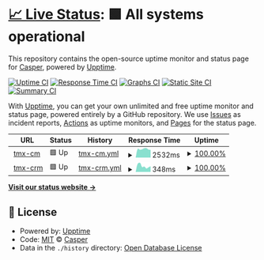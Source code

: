 # [📈 Live Status](https://yeshijian.github.io/tmx-uptime): <!--live status--> **🟩 All systems operational**

This repository contains the open-source uptime monitor and status page for [Casper](https://yeshijian.github.io/tmx-uptime), powered by [Upptime](https://github.com/upptime/upptime).

[![Uptime CI](https://github.com/yeshijian/tmx-uptime/workflows/Uptime%20CI/badge.svg)](https://github.com/yeshijian/tmx-uptime/actions?query=workflow%3A%22Uptime+CI%22)
[![Response Time CI](https://github.com/yeshijian/tmx-uptime/workflows/Response%20Time%20CI/badge.svg)](https://github.com/yeshijian/tmx-uptime/actions?query=workflow%3A%22Response+Time+CI%22)
[![Graphs CI](https://github.com/yeshijian/tmx-uptime/workflows/Graphs%20CI/badge.svg)](https://github.com/yeshijian/tmx-uptime/actions?query=workflow%3A%22Graphs+CI%22)
[![Static Site CI](https://github.com/yeshijian/tmx-uptime/workflows/Static%20Site%20CI/badge.svg)](https://github.com/yeshijian/tmx-uptime/actions?query=workflow%3A%22Static+Site+CI%22)
[![Summary CI](https://github.com/yeshijian/tmx-uptime/workflows/Summary%20CI/badge.svg)](https://github.com/yeshijian/tmx-uptime/actions?query=workflow%3A%22Summary+CI%22)

With [Upptime](https://upptime.js.org), you can get your own unlimited and free uptime monitor and status page, powered entirely by a GitHub repository. We use [Issues](https://github.com/yeshijian/tmx-uptime/issues) as incident reports, [Actions](https://github.com/yeshijian/tmx-uptime/actions) as uptime monitors, and [Pages](https://yeshijian.github.io/tmx-uptime) for the status page.

<!--start: status pages-->
<!-- This summary is generated by Upptime (https://github.com/upptime/upptime) -->
<!-- Do not edit this manually, your changes will be overwritten -->
<!-- prettier-ignore -->
| URL | Status | History | Response Time | Uptime |
| --- | ------ | ------- | ------------- | ------ |
| <img alt="" src="https://icons.duckduckgo.com/ip3/www.teammax.cc.ico" height="13"> [tmx-cm](https://www.teammax.cc) | 🟩 Up | [tmx-cm.yml](https://github.com/iapsekian/tmx-uptime/commits/HEAD/history/tmx-cm.yml) | <details><summary><img alt="Response time graph" src="./graphs/tmx-cm/response-time-week.png" height="20"> 2532ms</summary><br><a href="https://yeshijian.github.io/tmx-uptime/history/tmx-cm"><img alt="Response time 3501" src="https://img.shields.io/endpoint?url=https%3A%2F%2Fraw.githubusercontent.com%2Fiapsekian%2Ftmx-uptime%2FHEAD%2Fapi%2Ftmx-cm%2Fresponse-time.json"></a><br><a href="https://yeshijian.github.io/tmx-uptime/history/tmx-cm"><img alt="24-hour response time 2321" src="https://img.shields.io/endpoint?url=https%3A%2F%2Fraw.githubusercontent.com%2Fiapsekian%2Ftmx-uptime%2FHEAD%2Fapi%2Ftmx-cm%2Fresponse-time-day.json"></a><br><a href="https://yeshijian.github.io/tmx-uptime/history/tmx-cm"><img alt="7-day response time 2532" src="https://img.shields.io/endpoint?url=https%3A%2F%2Fraw.githubusercontent.com%2Fiapsekian%2Ftmx-uptime%2FHEAD%2Fapi%2Ftmx-cm%2Fresponse-time-week.json"></a><br><a href="https://yeshijian.github.io/tmx-uptime/history/tmx-cm"><img alt="30-day response time 2407" src="https://img.shields.io/endpoint?url=https%3A%2F%2Fraw.githubusercontent.com%2Fiapsekian%2Ftmx-uptime%2FHEAD%2Fapi%2Ftmx-cm%2Fresponse-time-month.json"></a><br><a href="https://yeshijian.github.io/tmx-uptime/history/tmx-cm"><img alt="1-year response time 3592" src="https://img.shields.io/endpoint?url=https%3A%2F%2Fraw.githubusercontent.com%2Fiapsekian%2Ftmx-uptime%2FHEAD%2Fapi%2Ftmx-cm%2Fresponse-time-year.json"></a></details> | <details><summary><a href="https://yeshijian.github.io/tmx-uptime/history/tmx-cm">100.00%</a></summary><a href="https://yeshijian.github.io/tmx-uptime/history/tmx-cm"><img alt="All-time uptime 88.41%" src="https://img.shields.io/endpoint?url=https%3A%2F%2Fraw.githubusercontent.com%2Fiapsekian%2Ftmx-uptime%2FHEAD%2Fapi%2Ftmx-cm%2Fuptime.json"></a><br><a href="https://yeshijian.github.io/tmx-uptime/history/tmx-cm"><img alt="24-hour uptime 100.00%" src="https://img.shields.io/endpoint?url=https%3A%2F%2Fraw.githubusercontent.com%2Fiapsekian%2Ftmx-uptime%2FHEAD%2Fapi%2Ftmx-cm%2Fuptime-day.json"></a><br><a href="https://yeshijian.github.io/tmx-uptime/history/tmx-cm"><img alt="7-day uptime 100.00%" src="https://img.shields.io/endpoint?url=https%3A%2F%2Fraw.githubusercontent.com%2Fiapsekian%2Ftmx-uptime%2FHEAD%2Fapi%2Ftmx-cm%2Fuptime-week.json"></a><br><a href="https://yeshijian.github.io/tmx-uptime/history/tmx-cm"><img alt="30-day uptime 100.00%" src="https://img.shields.io/endpoint?url=https%3A%2F%2Fraw.githubusercontent.com%2Fiapsekian%2Ftmx-uptime%2FHEAD%2Fapi%2Ftmx-cm%2Fuptime-month.json"></a><br><a href="https://yeshijian.github.io/tmx-uptime/history/tmx-cm"><img alt="1-year uptime 97.48%" src="https://img.shields.io/endpoint?url=https%3A%2F%2Fraw.githubusercontent.com%2Fiapsekian%2Ftmx-uptime%2FHEAD%2Fapi%2Ftmx-cm%2Fuptime-year.json"></a></details>
| <img alt="" src="https://icons.duckduckgo.com/ip3/crm.teammax.cc.ico" height="13"> [tmx-crm](https://crm.teammax.cc) | 🟩 Up | [tmx-crm.yml](https://github.com/iapsekian/tmx-uptime/commits/HEAD/history/tmx-crm.yml) | <details><summary><img alt="Response time graph" src="./graphs/tmx-crm/response-time-week.png" height="20"> 348ms</summary><br><a href="https://yeshijian.github.io/tmx-uptime/history/tmx-crm"><img alt="Response time 436" src="https://img.shields.io/endpoint?url=https%3A%2F%2Fraw.githubusercontent.com%2Fiapsekian%2Ftmx-uptime%2FHEAD%2Fapi%2Ftmx-crm%2Fresponse-time.json"></a><br><a href="https://yeshijian.github.io/tmx-uptime/history/tmx-crm"><img alt="24-hour response time 337" src="https://img.shields.io/endpoint?url=https%3A%2F%2Fraw.githubusercontent.com%2Fiapsekian%2Ftmx-uptime%2FHEAD%2Fapi%2Ftmx-crm%2Fresponse-time-day.json"></a><br><a href="https://yeshijian.github.io/tmx-uptime/history/tmx-crm"><img alt="7-day response time 348" src="https://img.shields.io/endpoint?url=https%3A%2F%2Fraw.githubusercontent.com%2Fiapsekian%2Ftmx-uptime%2FHEAD%2Fapi%2Ftmx-crm%2Fresponse-time-week.json"></a><br><a href="https://yeshijian.github.io/tmx-uptime/history/tmx-crm"><img alt="30-day response time 374" src="https://img.shields.io/endpoint?url=https%3A%2F%2Fraw.githubusercontent.com%2Fiapsekian%2Ftmx-uptime%2FHEAD%2Fapi%2Ftmx-crm%2Fresponse-time-month.json"></a><br><a href="https://yeshijian.github.io/tmx-uptime/history/tmx-crm"><img alt="1-year response time 424" src="https://img.shields.io/endpoint?url=https%3A%2F%2Fraw.githubusercontent.com%2Fiapsekian%2Ftmx-uptime%2FHEAD%2Fapi%2Ftmx-crm%2Fresponse-time-year.json"></a></details> | <details><summary><a href="https://yeshijian.github.io/tmx-uptime/history/tmx-crm">100.00%</a></summary><a href="https://yeshijian.github.io/tmx-uptime/history/tmx-crm"><img alt="All-time uptime 99.69%" src="https://img.shields.io/endpoint?url=https%3A%2F%2Fraw.githubusercontent.com%2Fiapsekian%2Ftmx-uptime%2FHEAD%2Fapi%2Ftmx-crm%2Fuptime.json"></a><br><a href="https://yeshijian.github.io/tmx-uptime/history/tmx-crm"><img alt="24-hour uptime 100.00%" src="https://img.shields.io/endpoint?url=https%3A%2F%2Fraw.githubusercontent.com%2Fiapsekian%2Ftmx-uptime%2FHEAD%2Fapi%2Ftmx-crm%2Fuptime-day.json"></a><br><a href="https://yeshijian.github.io/tmx-uptime/history/tmx-crm"><img alt="7-day uptime 100.00%" src="https://img.shields.io/endpoint?url=https%3A%2F%2Fraw.githubusercontent.com%2Fiapsekian%2Ftmx-uptime%2FHEAD%2Fapi%2Ftmx-crm%2Fuptime-week.json"></a><br><a href="https://yeshijian.github.io/tmx-uptime/history/tmx-crm"><img alt="30-day uptime 99.90%" src="https://img.shields.io/endpoint?url=https%3A%2F%2Fraw.githubusercontent.com%2Fiapsekian%2Ftmx-uptime%2FHEAD%2Fapi%2Ftmx-crm%2Fuptime-month.json"></a><br><a href="https://yeshijian.github.io/tmx-uptime/history/tmx-crm"><img alt="1-year uptime 98.81%" src="https://img.shields.io/endpoint?url=https%3A%2F%2Fraw.githubusercontent.com%2Fiapsekian%2Ftmx-uptime%2FHEAD%2Fapi%2Ftmx-crm%2Fuptime-year.json"></a></details>

<!--end: status pages-->

[**Visit our status website →**](https://yeshijian.github.io/tmx-uptime)

## 📄 License

- Powered by: [Upptime](https://github.com/upptime/upptime)
- Code: [MIT](./LICENSE) © [Casper](https://yeshijian.github.io/tmx-uptime)
- Data in the `./history` directory: [Open Database License](https://opendatacommons.org/licenses/odbl/1-0/)

